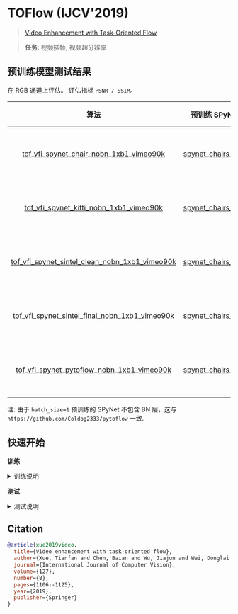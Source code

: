 # TOFlow (IJCV'2019)

> [Video Enhancement with Task-Oriented Flow](https://arxiv.org/abs/1711.09078)

> **任务**: 视频插帧, 视频超分辨率

<!-- [ALGORITHM] -->

## 预训练模型测试结果

在 RGB 通道上评估。
评估指标 `PSNR / SSIM`。

|                         算法                         |                        预训练 SPyNet                         | Vimeo90k-triplet |      GPU 信息       |                         下载                          |
| :--------------------------------------------------: | :----------------------------------------------------------: | :--------------: | :-----------------: | :---------------------------------------------------: |
| [tof_vfi_spynet_chair_nobn_1xb1_vimeo90k](/configs/tof/tof_spynet-chair-wobn_1xb1_vimeo90k-triplet.py) | [spynet_chairs_final](https://download.openmmlab.com/mmediting/video_interpolators/toflow/pretrained_spynet_chair_20220321-4d82e91b.pth) | 33.3294 / 0.9465 | 1 (Tesla PG503-216) | [模型](https://download.openmmlab.com/mmediting/video_interpolators/toflow/tof_vfi_spynet_chair_nobn_1xb1_vimeo90k_20220321-2fc9e258.pth) \| [日志](https://download.openmmlab.com/mmediting/video_interpolators/toflow/tof_vfi_spynet_chair_nobn_1xb1_vimeo90k_20220321-2fc9e258.log.json) |
| [tof_vfi_spynet_kitti_nobn_1xb1_vimeo90k](/configs/tof/tof_spynet-kitti-wobn_1xb1_vimeo90k-triplet.py) | [spynet_chairs_final](https://download.openmmlab.com/mmediting/video_interpolators/toflow/pretrained_spynet_kitti_20220321-dbcc1cc1.pth) | 33.3339 / 0.9466 | 1 (Tesla PG503-216) | [模型](https://download.openmmlab.com/mmediting/video_interpolators/toflow/tof_vfi_spynet_kitti_nobn_1xb1_vimeo90k_20220321-3f7ca4cd.pth) \| [日志](https://download.openmmlab.com/mmediting/video_interpolators/toflow/tof_vfi_spynet_kitti_nobn_1xb1_vimeo90k_20220321-3f7ca4cd.log.json) |
| [tof_vfi_spynet_sintel_clean_nobn_1xb1_vimeo90k](/configs/tof/tof_spynet-sintel-wobn-clean_1xb1_vimeo90k-triplet.py) | [spynet_chairs_final](https://download.openmmlab.com/mmediting/video_interpolators/toflow/pretrained_spynet_sintel_clean_20220321-0756630b.pth) | 33.3170 / 0.9464 | 1 (Tesla PG503-216) | [模型](https://download.openmmlab.com/mmediting/video_interpolators/toflow/tof_vfi_spynet_sintel_clean_nobn_1xb1_vimeo90k_20220321-6e52a6fd.pth) \| [日志](https://download.openmmlab.com/mmediting/video_interpolators/toflow/tof_vfi_spynet_sintel_clean_nobn_1xb1_vimeo90k_20220321-6e52a6fd.log.json) |
| [tof_vfi_spynet_sintel_final_nobn_1xb1_vimeo90k](/configs/tof/tof_spynet-sintel-wobn-final_1xb1_vimeo90k-triplet.py) | [spynet_chairs_final](https://download.openmmlab.com/mmediting/video_interpolators/toflow/pretrained_spynet_sintel_final_20220321-5e89dcec.pth) | 33.3237 / 0.9465 | 1 (Tesla PG503-216) | [模型](https://download.openmmlab.com/mmediting/video_interpolators/toflow/tof_vfi_spynet_sintel_final_nobn_1xb1_vimeo90k_20220321-8ab70dbb.pth) \| [日志](https://download.openmmlab.com/mmediting/video_interpolators/toflow/tof_vfi_spynet_sintel_final_nobn_1xb1_vimeo90k_20220321-8ab70dbb.log.json) |
| [tof_vfi_spynet_pytoflow_nobn_1xb1_vimeo90k](/configs/tof/tof_spynet-pytoflow-wobn_1xb1_vimeo90k-triplet.py) | [spynet_chairs_final](https://download.openmmlab.com/mmediting/video_interpolators/toflow/pretrained_spynet_pytoflow_20220321-5bab842d.pth) | 33.3426 / 0.9467 | 1 (Tesla PG503-216) | [模型](https://download.openmmlab.com/mmediting/video_interpolators/toflow/tof_vfi_spynet_pytoflow_nobn_1xb1_vimeo90k_20220321-5f4b243e.pth) \| [日志](https://download.openmmlab.com/mmediting/video_interpolators/toflow/tof_vfi_spynet_pytoflow_nobn_1xb1_vimeo90k_20220321-5f4b243e.log.json) |

注: 由于 `batch_size=1` 预训练的 SPyNet 不包含 BN 层，这与 `https://github.com/Coldog2333/pytoflow` 一致.

## 快速开始

**训练**

<details>
<summary>训练说明</summary>

您可以使用以下命令来训练模型。

TOF 的训练仅支持视频插帧任务。

```shell
# CPU上训练
CUDA_VISIBLE_DEVICES=-1 python tools/train.py configs/tof/tof_spynet-chair-wobn_1xb1_vimeo90k-triplet.py

# 单个GPU上训练
python tools/train.py configs/tof/tof_spynet-chair-wobn_1xb1_vimeo90k-triplet.py

# 多个GPU上训练
./tools/dist_train.sh configs/tof/tof_spynet-chair-wobn_1xb1_vimeo90k-triplet.py 8
```

更多细节可以参考 [train_test.md](/docs/zh_cn/user_guides/train_test.md) 中的 **Train a model** 部分。

</details>

**测试**

<details>
<summary>测试说明</summary>

您可以使用以下命令来测试模型。

TOF 的测试支持视频插帧和视频超分辨率两种任务。

**任务 1**: 视频插帧

```shell
# CPU上测试
CUDA_VISIBLE_DEVICES=-1 python tools/test.py configs/tof/tof_spynet-chair-wobn_1xb1_vimeo90k-triplet.py https://download.openmmlab.com/mmediting/video_interpolators/toflow/pretrained_spynet_chair_20220321-4d82e91b.pth

# 单个GPU上测试
python tools/test.py configs/tof/tof_spynet-chair-wobn_1xb1_vimeo90k-triplet.py https://download.openmmlab.com/mmediting/video_interpolators/toflow/pretrained_spynet_chair_20220321-4d82e91b.pth

# 多个GPU上测试
./tools/dist_test.sh configs/tof/tof_spynet-chair-wobn_1xb1_vimeo90k-triplet.py https://download.openmmlab.com/mmediting/video_interpolators/toflow/pretrained_spynet_chair_20220321-4d82e91b.pth 8
```

**任务 2**: 视频超分辨率

```shell
# CPU上测试
CUDA_VISIBLE_DEVICES=-1 python tools/test.py configs/tof/tof_x4_official_vimeo90k.py https://download.openmmlab.com/mmediting/restorers/tof/tof_x4_vimeo90k_official-a569ff50.pth

# 单个GPU上测试
python tools/test.py configs/tof/tof_x4_official_vimeo90k.py https://download.openmmlab.com/mmediting/restorers/tof/tof_x4_vimeo90k_official-a569ff50.pth

# 多个GPU上测试
./tools/dist_test.sh configs/tof/tof_x4_official_vimeo90k.py https://download.openmmlab.com/mmediting/restorers/tof/tof_x4_vimeo90k_official-a569ff50.pth 8
```

更多细节可以参考 [train_test.md](/docs/zh_cn/user_guides/train_test.md) 中的 **Test a pre-trained model** 部分。

</details>

## Citation

```bibtex
@article{xue2019video,
  title={Video enhancement with task-oriented flow},
  author={Xue, Tianfan and Chen, Baian and Wu, Jiajun and Wei, Donglai and Freeman, William T},
  journal={International Journal of Computer Vision},
  volume={127},
  number={8},
  pages={1106--1125},
  year={2019},
  publisher={Springer}
}
```
